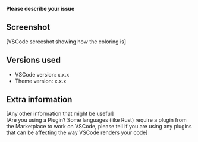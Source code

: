**Please describe your issue**

## Screenshot

[VSCode screeshot showing how the coloring is]

## Versions used

* VSCode version: x.x.x
* Theme version: x.x.x

## Extra information

[Any other information that might be useful]  
[Are you using a Plugin? Some languages (like Rust) require a plugin from the Marketplace to work on VSCode, please tell if you are using any plugins that can be affecting the way VSCode renders your code]

